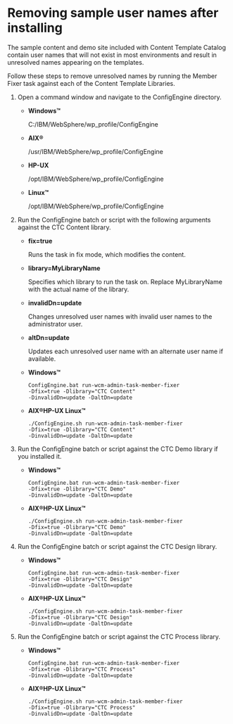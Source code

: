 # Removing sample user names after installing

The sample content and demo site included with Content Template Catalog contain user names that will not exist in most environments and result in unresolved names appearing on the templates.

Follow these steps to remove unresolved names by running the Member Fixer task against each of the Content Template Libraries.

1.  Open a command window and navigate to the ConfigEngine directory.

    -   **Windows™**

        C:/IBM/WebSphere/wp\_profile/ConfigEngine

    -   **AIX®**

        /usr/IBM/WebSphere/wp\_profile/ConfigEngine

    -   **HP-UX**

        /opt/IBM/WebSphere/wp\_profile/ConfigEngine

    -   **Linux™**

        /opt/IBM/WebSphere/wp\_profile/ConfigEngine

2.  Run the ConfigEngine batch or script with the following arguments against the CTC Content library.

    -   **fix=true**

        Runs the task in fix mode, which modifies the content.

    -   **library=MyLibraryName**

        Specifies which library to run the task on. Replace MyLibraryName with the actual name of the library.

    -   **invalidDn=update**

        Changes unresolved user names with invalid user names to the administrator user.

    -   **altDn=update**

        Updates each unresolved user name with an alternate user name if available.

    -   **Windows™**

        ```
        ConfigEngine.bat run-wcm-admin-task-member-fixer 
        -Dfix=true -Dlibrary="CTC Content" 
        -DinvalidDn=update -DaltDn=update 
        ```

    -   **AIX®HP-UX Linux™**

        ```
        ./ConfigEngine.sh run-wcm-admin-task-member-fixer 
        -Dfix=true -Dlibrary="CTC Content" 
        -DinvalidDn=update -DaltDn=update 
        ```

3.  Run the ConfigEngine batch or script against the CTC Demo library if you installed it.

    -   **Windows™**

        ```
        ConfigEngine.bat run-wcm-admin-task-member-fixer 
        -Dfix=true -Dlibrary="CTC Demo" 
        -DinvalidDn=update -DaltDn=update 
        ```

    -   **AIX®HP-UX Linux™**

        ```
        ./ConfigEngine.sh run-wcm-admin-task-member-fixer 
        -Dfix=true -Dlibrary="CTC Demo" 
        -DinvalidDn=update -DaltDn=update 
        ```

4.  Run the ConfigEngine batch or script against the CTC Design library.

    -   **Windows™**

        ```
        ConfigEngine.bat run-wcm-admin-task-member-fixer 
        -Dfix=true -Dlibrary="CTC Design" 
        -DinvalidDn=update -DaltDn=update 
        ```

    -   **AIX®HP-UX Linux™**

        ```
        ./ConfigEngine.sh run-wcm-admin-task-member-fixer 
        -Dfix=true -Dlibrary="CTC Design" 
        -DinvalidDn=update -DaltDn=update 
        ```

5.  Run the ConfigEngine batch or script against the CTC Process library.

    -   **Windows™**

        ```
        ConfigEngine.bat run-wcm-admin-task-member-fixer 
        -Dfix=true -Dlibrary="CTC Process" 
        -DinvalidDn=update -DaltDn=update 
        ```

    -   **AIX®HP-UX Linux™**

        ```
        ./ConfigEngine.sh run-wcm-admin-task-member-fixer 
        -Dfix=true -Dlibrary="CTC Process" 
        -DinvalidDn=update -DaltDn=update 
        ```



